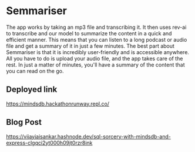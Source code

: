 # Semmariser

The app works by taking an mp3 file and transcribing it. It then uses rev-ai to transcribe and our model to summarize the content in a quick and efficient manner. This means that you can listen to a long podcast or audio file and get a summary of it in just a few minutes. The best part about Semmariser is that it is incredibly user-friendly and is accessible anywhere. All you have to do is upload your audio file, and the app takes care of the rest. In just a matter of minutes, you'll have a summary of the content that you can read on the go.


## Deployed link
https://mindsdb.hackathonrunway.repl.co/

## Blog Post
https://vijayjaisankar.hashnode.dev/sql-sorcery-with-mindsdb-and-express-clgqci2yt000h09jt0rzr8ink
